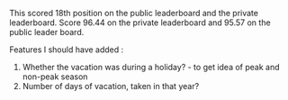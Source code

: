 This scored 18th position on the public leaderboard and the private leaderboard. Score 96.44 on the private leaderboard and 95.57 on the public leader board.


Features I should have added :

1. Whether the vacation was during a holiday? - to get idea of peak and non-peak season
2. Number of days of vacation, taken in that year?
